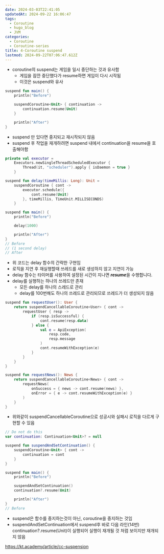 ```yaml
---
date: 2024-03-03T22:41:05
updatedAt: 2024-09-22 16:06:47
tags:
  - Coroutine
  - hugo_blog
  - JVM
categories:
  - Coroutine
  - Coroutine-series
title: 4-Coroutine suspend
lastmod: 2024-09-22T07:06:47.612Z
---
```

* coroutine의 suspend는 게임을 일시 중단하는 것과 유사함
  * 게임을 잠깐 중단했다가 resume하면 게임이 다시 시작됨
  * 이것은 suspend와 유사

```kotlin
suspend fun main() {
    println("Before")

    suspendCoroutine<Unit> { continuation ->
        continuation.resume(Unit)
    }

    println("After")
}
```

* suspend 만 있다면 중지되고 재시작되지 않음
* suspend 후 작업을 재개하려면 suspend 내에서 continuation을 resume을 호출해야함

```kotlin
private val executor =
    Executors.newSingleThreadScheduledExecutor {
        Thread(it, "scheduler").apply { isDaemon = true }
    }

suspend fun delay(timeMillis: Long): Unit =
    suspendCoroutine { cont ->
        executor.schedule({
            cont.resume(Unit)
        }, timeMillis, TimeUnit.MILLISECONDS)
    }

suspend fun main() {
    println("Before")

    delay(1000)

    println("After")
}
// Before
// (1 second delay)
// After
```

* 위 코드는 delay 함수의 간략한 구현임
* 로직을 지연 후  재실행할때 쓰레드를 새로 생성하지 않고 지연이 가능
* delay 함수는 타이머를 사용하여 설정된 시간이 지나면 ***resume***을 수행합니다.
* delay를 실행하는 하나의 쓰레드만 존재
  * 모든 delay를 하나의 스레드로 관리
  * delay를 100번해도 하나의 쓰레드로 관리되므로 쓰레드가 더 생성되지 않음

```kotlin
suspend fun requestUser(): User {
    return suspendCancellableCoroutine<User> { cont ->
        requestUser { resp ->
            if (resp.isSuccessful) {
                cont.resume(resp.data)
            } else {
                val e = ApiException(
                    resp.code,
                    resp.message
                )
                cont.resumeWithException(e)
            }
        }
    }
}

suspend fun requestNews(): News {
    return suspendCancellableCoroutine<News> { cont ->
        requestNews(
            onSuccess = { news -> cont.resume(news) },
            onError = { e -> cont.resumeWithException(e) }
        )
    }
}
```

* 위와같이 suspendCancellableCoroutine으로 성공시와 실패시 로직을 다르게 구현할 수 있음

```kotlin
// Do not do this
var continuation: Continuation<Unit>? = null

suspend fun suspendAndSetContinuation() {
    suspendCoroutine<Unit> { cont ->
        continuation = cont
    }
}

suspend fun main() {
    println("Before")

    suspendAndSetContinuation()
    continuation?.resume(Unit)

    println("After")
}
// Before
```

* suspend은 함수를 중지하는것이 아닌, coroutine을 중지하는 것임
* suspendAndSetContinuation에서 suspend후 바로 다음 라인(14번) continuation?.resume(Unit)이 실행되어 실행이 재개될 것 처럼 보이지만 재개되지 않음

https://kt.academy/article/cc-suspension
